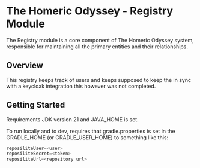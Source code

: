 # The Homeric Odyssey - Registry Module

The Registry module is a core component of The Homeric Odyssey system, responsible for maintaining all the primary entities and their relationships.

## Overview
This registry keeps track of users and keeps supposed to keep the in sync with a keycloak integration
this however was not completed.


## Getting Started
Requirements
JDK version 21 and JAVA_HOME is set.

To run locally and to dev, requires that gradle.properties is set in the GRADLE_HOME (or GRADLE_USER_HOME)
to something like this:
```groovy
reposiliteUser=<user>
reposiliteSecret=<token>
reposiliteUrl=<repository url>
```

